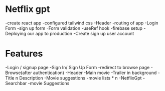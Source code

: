 # Netflix gpt

-create react app
-configured tailwind css
-Header
-routing of app
-Login Form
-sign up form
-Form validation
-useRef hook
-firebase setup
-Deploying our app to production
-Create sign up user account

# Features
-Login / signup page
    -Sign In/ Sign Up Form
    -redirect to browse page
-Browse(after authentication)
    -Header
    -Main movie
        -Trailer in background
        -Title n Description
        -Movie suggestions
            -movie lists * n
-NetflixGpt
    -Searchbar
    -movie Suggestions